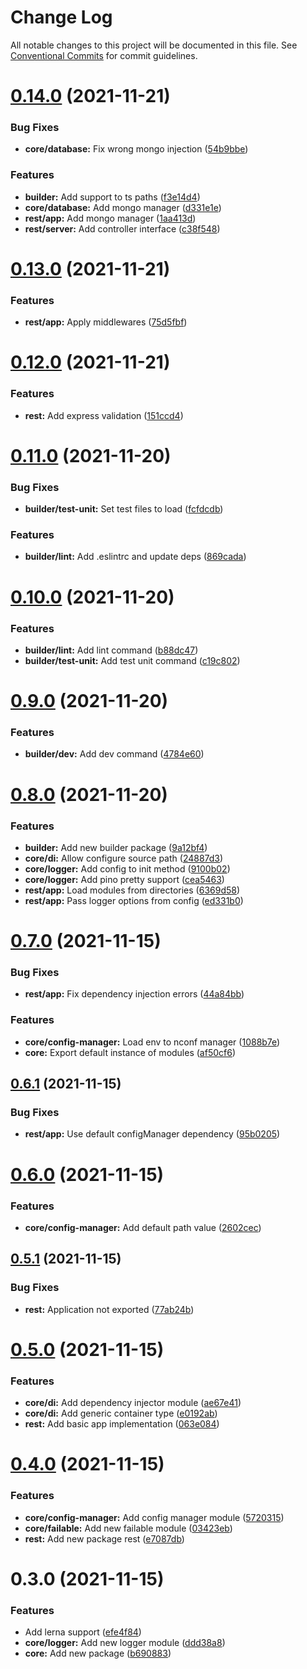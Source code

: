 # Change Log

All notable changes to this project will be documented in this file.
See [Conventional Commits](https://conventionalcommits.org) for commit guidelines.

# [0.14.0](https://github.com/andrewcpacifico/allspark-ts/compare/v0.13.0...v0.14.0) (2021-11-21)


### Bug Fixes

* **core/database:** Fix wrong mongo injection ([54b9bbe](https://github.com/andrewcpacifico/allspark-ts/commit/54b9bbea9198826b1937884bb7fbcadacf56415f))


### Features

* **builder:** Add support to ts paths ([f3e14d4](https://github.com/andrewcpacifico/allspark-ts/commit/f3e14d457b438a7d97e717ea2b80335b74d26d5e))
* **core/database:** Add mongo manager ([d331e1e](https://github.com/andrewcpacifico/allspark-ts/commit/d331e1e9e929fb81bf91aaf6c405b1b6408e6d33))
* **rest/app:** Add mongo manager ([1aa413d](https://github.com/andrewcpacifico/allspark-ts/commit/1aa413d71431c2bcb9c367c2d2c43bb3c2a7575c))
* **rest/server:** Add controller interface ([c38f548](https://github.com/andrewcpacifico/allspark-ts/commit/c38f5483a0cb27a597301d1ab468a725aa504e6a))





# [0.13.0](https://github.com/andrewcpacifico/allspark-ts/compare/v0.12.0...v0.13.0) (2021-11-21)


### Features

* **rest/app:** Apply middlewares ([75d5fbf](https://github.com/andrewcpacifico/allspark-ts/commit/75d5fbf94050687796573b17846f580719e9dee3))





# [0.12.0](https://github.com/andrewcpacifico/allspark-ts/compare/v0.11.0...v0.12.0) (2021-11-21)


### Features

* **rest:** Add express validation ([151ccd4](https://github.com/andrewcpacifico/allspark-ts/commit/151ccd48ae3a0f0ba8e050b179201ca7904b0408))





# [0.11.0](https://github.com/andrewcpacifico/allspark-ts/compare/v0.10.0...v0.11.0) (2021-11-20)


### Bug Fixes

* **builder/test-unit:** Set test files to load ([fcfdcdb](https://github.com/andrewcpacifico/allspark-ts/commit/fcfdcdb81c88d13d83a09864f7a8c34985bfa596))


### Features

* **builder/lint:** Add .eslintrc and update deps ([869cada](https://github.com/andrewcpacifico/allspark-ts/commit/869cada5bac25e5690cafd6203b80710b74a5ce0))





# [0.10.0](https://github.com/andrewcpacifico/allspark-ts/compare/v0.9.0...v0.10.0) (2021-11-20)


### Features

* **builder/lint:** Add lint command ([b88dc47](https://github.com/andrewcpacifico/allspark-ts/commit/b88dc47ed239d6b0ab5c58769a53bf9f990d0eda))
* **builder/test-unit:** Add test unit command ([c19c802](https://github.com/andrewcpacifico/allspark-ts/commit/c19c802ba27933eed470aa02f9f6bcf76db1efb9))





# [0.9.0](https://github.com/andrewcpacifico/allspark-ts/compare/v0.8.0...v0.9.0) (2021-11-20)


### Features

* **builder/dev:** Add dev command ([4784e60](https://github.com/andrewcpacifico/allspark-ts/commit/4784e60b65344f3dde92557e022f139499e32995))





# [0.8.0](https://github.com/andrewcpacifico/allspark-ts/compare/v0.7.0...v0.8.0) (2021-11-20)


### Features

* **builder:** Add new builder package ([9a12bf4](https://github.com/andrewcpacifico/allspark-ts/commit/9a12bf4cdb79f3f48912879efb1a5f444aa5934e))
* **core/di:** Allow configure source path ([24887d3](https://github.com/andrewcpacifico/allspark-ts/commit/24887d323e3eb8b5c8bd2a4f2a8c877857ce8f62))
* **core/logger:** Add config to init method ([9100b02](https://github.com/andrewcpacifico/allspark-ts/commit/9100b02fca44c4c7eb33097bc565e439da51b74a))
* **core/logger:** Add pino pretty support ([cea5463](https://github.com/andrewcpacifico/allspark-ts/commit/cea54638b1ed41046f21b6f0c63d4d8fb7fc548a))
* **rest/app:** Load modules from directories ([6369d58](https://github.com/andrewcpacifico/allspark-ts/commit/6369d588a30dfe3e5d3255522fda64d5e5d6ca96))
* **rest/app:** Pass logger options from config ([ed331b0](https://github.com/andrewcpacifico/allspark-ts/commit/ed331b03f02113bf965893b38ce875e4ab5f5b89))





# [0.7.0](https://github.com/andrewcpacifico/allspark-ts/compare/v0.6.1...v0.7.0) (2021-11-15)


### Bug Fixes

* **rest/app:** Fix dependency injection errors ([44a84bb](https://github.com/andrewcpacifico/allspark-ts/commit/44a84bb5d8ecc0bdaff5f4c3799b4897f55c09ad))


### Features

* **core/config-manager:** Load env to nconf manager ([1088b7e](https://github.com/andrewcpacifico/allspark-ts/commit/1088b7ebab33ca70d759f6209903879e9536ef85))
* **core:** Export default instance of modules ([af50cf6](https://github.com/andrewcpacifico/allspark-ts/commit/af50cf661b45ed2bfcde621985d4890585e241f5))





## [0.6.1](https://github.com/andrewcpacifico/allspark-ts/compare/v0.6.0...v0.6.1) (2021-11-15)


### Bug Fixes

* **rest/app:** Use default configManager dependency ([95b0205](https://github.com/andrewcpacifico/allspark-ts/commit/95b02053e6674eadcb71decb04bdfb8bf6e538bc))





# [0.6.0](https://github.com/andrewcpacifico/allspark-ts/compare/v0.5.1...v0.6.0) (2021-11-15)


### Features

* **core/config-manager:** Add default path value ([2602cec](https://github.com/andrewcpacifico/allspark-ts/commit/2602cec6387b954e2659e2e090baddc29d58bb02))





## [0.5.1](https://github.com/andrewcpacifico/allspark-ts/compare/v0.5.0...v0.5.1) (2021-11-15)


### Bug Fixes

* **rest:** Application not exported ([77ab24b](https://github.com/andrewcpacifico/allspark-ts/commit/77ab24bdac11177b494d0d697a411640c8db88ae))





# [0.5.0](https://github.com/andrewcpacifico/allspark-ts/compare/v0.4.0...v0.5.0) (2021-11-15)


### Features

* **core/di:** Add dependency injector module ([ae67e41](https://github.com/andrewcpacifico/allspark-ts/commit/ae67e410a5f97cf24d8fa090426009d34b177d34))
* **core/di:** Add generic container type ([e0192ab](https://github.com/andrewcpacifico/allspark-ts/commit/e0192ab0f7a3e5fd79519856539e8217231b0e3e))
* **rest:** Add basic app implementation ([063e084](https://github.com/andrewcpacifico/allspark-ts/commit/063e08472e781166a7bcb32faf78aeeb56d96111))





# [0.4.0](https://github.com/andrewcpacifico/allspark-ts/compare/v0.3.0...v0.4.0) (2021-11-15)


### Features

* **core/config-manager:** Add config manager module ([5720315](https://github.com/andrewcpacifico/allspark-ts/commit/572031587fe4a5111b297f6bbacec55043c53725))
* **core/failable:** Add new failable module ([03423eb](https://github.com/andrewcpacifico/allspark-ts/commit/03423eb2f32e27fb1a5f84d23859fcf42c181fae))
* **rest:** Add new package rest ([e7087db](https://github.com/andrewcpacifico/allspark-ts/commit/e7087db8c56786fd60969601e81721f2a63c8942))





# 0.3.0 (2021-11-15)


### Features

* Add lerna support ([efe4f84](https://github.com/andrewcpacifico/allspark-ts/commit/efe4f84aaeea3dae49951c2f8177699effc0544e))
* **core/logger:** Add new logger module ([ddd38a8](https://github.com/andrewcpacifico/allspark-ts/commit/ddd38a84c16ffaf7c7d58fe7f7aa77803f415d62))
* **core:** Add new package ([b690883](https://github.com/andrewcpacifico/allspark-ts/commit/b690883df30a5e562df6803d0155ac9c4e571ddd))
